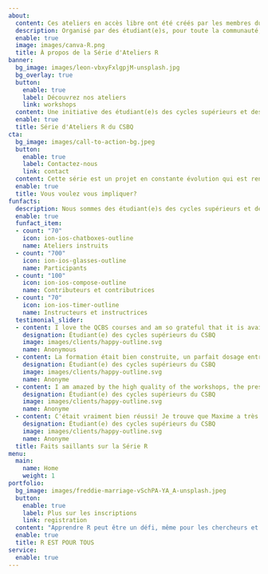 ```yaml
---
about:
  content: Ces ateliers en accès libre ont été créés par les membres du CSBQ pour les membres du CSBQ et la communauté au sens large. Le contenu de ces ateliers a été continuellement revu par les pairs et développé par les membres du CSBQ depuis leur développement initial en 2014. La série d'ateliers est instruite par des étudiant(e)s des cycles supérieurs et des postdoctorant(e)s du CSBQ, en anglais et en français, chaque année.
  description: Organisé par des étudiant(e)s, pour toute la communauté, cette série de 10 ateliers apprend aux participant(e)s comment utiliser le programme R pour toutes sortes d’analyse statistiques, pertinentes aux recherches en biologie et écologie.
  enable: true
  image: images/canva-R.png
  title: À propos de la Série d'Ateliers R
banner:
  bg_image: images/leon-vbxyFxlgpjM-unsplash.jpg
  bg_overlay: true
  button:
    enable: true
    label: Découvrez nos ateliers
    link: workshops
  content: Une initiative des étudiant(e)s des cycles supérieurs et des postdoctorant(e)s du Centre québécois des sciences de la biodiversité (CSBQ). <br>Nous offrons des ateliers à d'autres étudiant(e)s des cycles supérieurs et des postdoctorant(e)s pour les aider à s'orienter dans les statistiques pour la recherche en écologie, évolution et biodiversité.
  enable: true
  title: Série d'Ateliers R du CSBQ
cta:
  bg_image: images/call-to-action-bg.jpeg
  button:
    enable: true
    label: Contactez-nous
    link: contact
  content: Cette série est un projet en constante évolution qui est rendu possible par l'engagement d'une communauté enthousiaste d'étudiant(e)s des cycles supérieurs et des postdoctorant(e)s. Si vous souhaitez vous joindre à cette communauté et renforcer vos capacités d'enseignement et d'apprentissage, n'hésitez pas à nous contacter au sujet de l'enseignement et/ou du développement de la série d'ateliers R du CSBQ.
  enable: true
  title: Vous voulez vous impliquer?
funfacts:
  description: Nous sommes des étudiant(e)s des cycles supérieurs et des postdoctorant(e)s du Centre québécois des sciences de la biodiversité. Nous développons et instruisons des ateliers sur un large répertoire de méthodes statistiques et computationelles pour aider d'autres chercheurs et chercheuses en début de carrière à réaliser leurs analyses en écologie, évolution et science de la biodiversité.
  enable: true
  funfact_item:
  - count: "70"
    icon: ion-ios-chatboxes-outline
    name: Ateliers instruits
  - count: "700"
    icon: ion-ios-glasses-outline
    name: Participants
  - count: "100"
    icon: ion-ios-compose-outline
    name: Contributeurs et contributrices
  - count: "70"
    icon: ion-ios-timer-outline
    name: Instructeurs et instructrices
  testimonial_slider:
  - content: I love the QCBS courses and am so grateful that it is available online for free. It's exactly what I need for my Master's research and I have not been able to find any other resources that are so helpful, clear, and applicable to ecological research.
    designation: Étudiant(e) des cycles supérieurs du CSBQ
    image: images/clients/happy-outline.svg
    name: Anonymous
  - content: La formation était bien construite, un parfait dosage entre notions théoriques et exercices!
    designation: Étudiant(e) des cycles supérieurs du CSBQ
    image: images/clients/happy-outline.svg
    name: Anonyme
  - content: I am amazed by the high quality of the workshops, the presenters are very knowledgeable with the topics, and they are really good at teaching (i.e. using different ways to explain something). I also liked the discussion and advices based on the presenters' experiences. 
    designation: Étudiant(e) des cycles supérieurs du CSBQ
    image: images/clients/happy-outline.svg
    name: Anonyme
  - content: C'était vraiment bien réussi! Je trouve que Maxime a très bien expliqué les concepts en mettant l'accent sur les notions les plus importantes. J'avais déjà suivi les instructions de l'atelier en ligne, mais le fait d'avoir une présentation en personne a beaucoup amélioré ma compréhension.
    designation: Étudiant(e) des cycles supérieurs du CSBQ
    image: images/clients/happy-outline.svg
    name: Anonyme
  title: Faits saillants sur la Série R
menu:
  main:
    name: Home
    weight: 1
portfolio:
  bg_image: images/freddie-marriage-vSchPA-YA_A-unsplash.jpeg
  button:
    enable: true
    label: Plus sur les inscriptions
    link: registration
  content: "Apprendre R peut être un défi, même pour les chercheurs et chercheuses les plus compétent(e)s. Lorsque vous ajoutez des analyses statistiques à tout ça, il est facile de se sentir débordé. La série d'ateliers R du CSBQ est là pour aider la communauté du CSBQ (et au-delà!) à se familiariser avec R, les stratégies de programmation, et les librairies R les plus populaires afin que vous puissiez commencer à gérer vos données, à les visualiser et à effectuer les analyses statistiques dont vous avez besoin pour répondre aux questions de recherche qui vous intéressent."
  enable: true
  title: R EST POUR TOUS
service:
  enable: true
---
```


